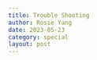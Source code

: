 ```yaml
---
title: Trouble Shooting
author: Rosie Yang
date: 2023-05-23
category: special
layout: post
---
```


## 

<div style="padding:3px; margin:200px 0;"></div>   